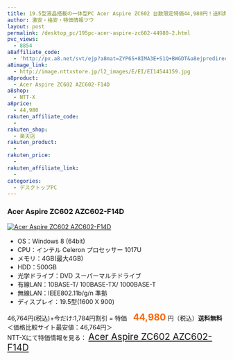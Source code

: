 ```yaml
---
title: 19.5型液晶搭載の一体型PC Acer Aspire ZC602 台数限定特価44,980円！送料無料！
author: 激安・格安・特価情報ツウ
layout: post
permalink: /desktop_pc/195pc-acer-aspire-zc602-44980-2.html
pvc_views:
  - 8854
a8affiliate_code:
  - 'http://px.a8.net/svt/ejp?a8mat=ZYP6S+8IMA3E+S1Q+BWGDT&a8ejpredirect=http://nttxstore.jp/_II_EI14544159'
a8image_link:
  - http://image.nttxstore.jp/l2_images/E/EI/EI14544159.jpg
a8product:
  - Acer Aspire ZC602 AZC602-F14D
a8shop:
  - NTT-X
a8price:
  - 44,980
rakuten_affiliate_code:
  - 
rakuten_shop:
  - 楽天店
rakuten_product:
  - 
rakuten_price:
  - 
rakuten_affiliate_link:
  - 
categories:
  - デスクトップPC
---
```

### Acer Aspire ZC602 AZC602-F14D

<div class="img-bg2 img_L">
  <a title="Acer Aspire ZC602 AZC602-F14D" href="http://px.a8.net/svt/ejp?a8mat=ZYP6S+8IMA3E+S1Q+BWGDT&a8ejpredirect=http://nttxstore.jp/_II_EI14544159" target="_blank"><img src="http://i1.wp.com/image.nttxstore.jp/l2_images/E/EI/EI14544159.jpg?resize=120%2C120" border="0" alt="Acer Aspire ZC602 AZC602-F14D" style="border: 0pt none;" data-recalc-dims="1" /></a>
</div>

<!--more-->

  * OS：Windows 8 (64bit)
  * CPU：インテル Celeron プロセッサー 1017U
  * メモリ：4GB(最大4GB)
  * HDD：500GB
  * 光学ドライブ：DVD スーパーマルチドライブ
  * 有線LAN：10BASE-T/ 100BASE-TX/ 1000BASE-T
  * 無線LAN：IEEE802.11b/g/n 準拠
  * ディスプレイ：19.5型(1600 X 900)

46,764円(税込)+今だけ:1,784円割引 = 特価　<span style="color: #ff6600; font-size: 150%;"><strong>44,980</strong></span> 円（税込）**送料無料** ＜価格比較サイト最安値：46,764円＞  
NTT-Xにて特価情報を見る： <span style="font-size: 150%;"><a href="http://px.a8.net/svt/ejp?a8mat=ZYP6S+8IMA3E+S1Q+BWGDT&a8ejpredirect=http://nttxstore.jp/_II_EI14544159" target="_blank">Acer Aspire ZC602 AZC602-F14D</a></span>